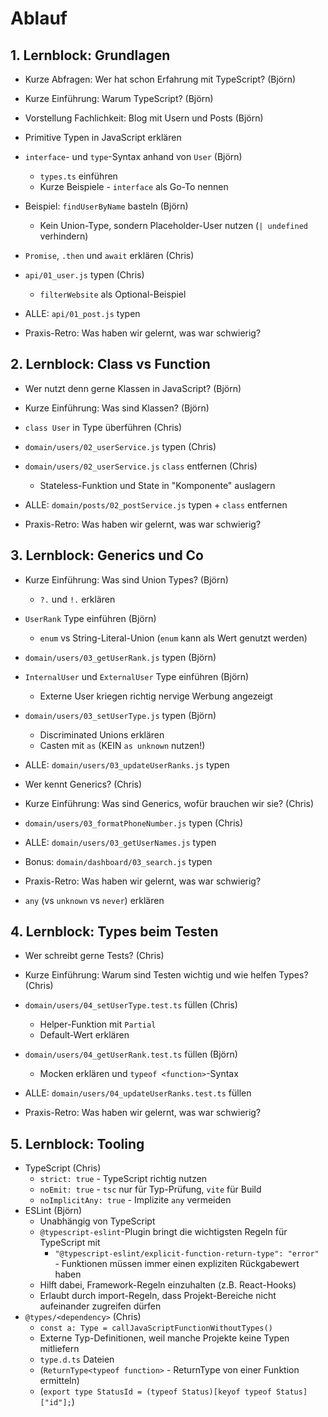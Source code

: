 # Ablauf

## 1. Lernblock: Grundlagen

- Kurze Abfragen: Wer hat schon Erfahrung mit TypeScript? (Björn)
- Kurze Einführung: Warum TypeScript? (Björn)
- Vorstellung Fachlichkeit: Blog mit Usern und Posts (Björn)
- Primitive Typen in JavaScript erklären
- `interface`- und `type`-Syntax anhand von `User` (Björn)
    - `types.ts` einführen
    - Kurze Beispiele - `interface` als Go-To nennen
- Beispiel: `findUserByName` basteln (Björn)
    - Kein Union-Type, sondern Placeholder-User nutzen (`| undefined` verhindern)
- `Promise`, `.then` und `await` erklären (Chris)
- `api/01_user.js` typen (Chris)
    - `filterWebsite` als Optional-Beispiel
- ALLE: `api/01_post.js` typen

- Praxis-Retro: Was haben wir gelernt, was war schwierig?

## 2. Lernblock: Class vs Function

- Wer nutzt denn gerne Klassen in JavaScript? (Björn)
- Kurze Einführung: Was sind Klassen? (Björn)
- `class User` in Type überführen (Chris)
- `domain/users/02_userService.js` typen (Chris)
- `domain/users/02_userService.js` `class` entfernen (Chris)
    - Stateless-Funktion und State in "Komponente" auslagern
- ALLE: `domain/posts/02_postService.js` typen + `class` entfernen

- Praxis-Retro: Was haben wir gelernt, was war schwierig?

## 3. Lernblock: Generics und Co

- Kurze Einführung: Was sind Union Types? (Björn)
    - `?.` und `!.` erklären
- `UserRank` Type einführen (Björn)
    - `enum` vs String-Literal-Union (`enum` kann als Wert genutzt werden)
- `domain/users/03_getUserRank.js` typen (Björn)
- `InternalUser` und `ExternalUser` Type einführen (Björn)
    - Externe User kriegen richtig nervige Werbung angezeigt
- `domain/users/03_setUserType.js` typen (Björn)
    - Discriminated Unions erklären
    - Casten mit `as` (KEIN `as unknown` nutzen!)
- ALLE: `domain/users/03_updateUserRanks.js` typen

- Wer kennt Generics? (Chris)
- Kurze Einführung: Was sind Generics, wofür brauchen wir sie? (Chris)
- `domain/users/03_formatPhoneNumber.js` typen (Chris)
- ALLE: `domain/users/03_getUserNames.js` typen
- Bonus: `domain/dashboard/03_search.js` typen

- Praxis-Retro: Was haben wir gelernt, was war schwierig?

- `any` (vs `unknown` vs `never`) erklären

## 4. Lernblock: Types beim Testen

- Wer schreibt gerne Tests? (Chris)
- Kurze Einführung: Warum sind Testen wichtig und wie helfen Types? (Chris)
- `domain/users/04_setUserType.test.ts` füllen (Chris)
    - Helper-Funktion mit `Partial`
    - Default-Wert erklären
- `domain/users/04_getUserRank.test.ts` füllen (Björn)
    - Mocken erklären und `typeof <function>`-Syntax
- ALLE: `domain/users/04_updateUserRanks.test.ts` füllen

- Praxis-Retro: Was haben wir gelernt, was war schwierig?

## 5. Lernblock: Tooling

- TypeScript (Chris)
    - `strict: true` - TypeScript richtig nutzen
    - `noEmit: true` - `tsc` nur für Typ-Prüfung, `vite` für Build
    - `noImplicitAny: true` - Implizite `any` vermeiden
- ESLint (Björn)
    - Unabhängig von TypeScript
    - `@typescript-eslint`-Plugin bringt die wichtigsten Regeln für TypeScript mit
        - `"@typescript-eslint/explicit-function-return-type": "error"` - Funktionen müssen immer einen expliziten Rückgabewert haben
    - Hilft dabei, Framework-Regeln einzuhalten (z.B. React-Hooks)
    - Erlaubt durch import-Regeln, dass Projekt-Bereiche nicht aufeinander zugreifen dürfen
- `@types/<dependency>` (Chris)
    - `const a: Type = callJavaScriptFunctionWithoutTypes()`
    - Externe Typ-Definitionen, weil manche Projekte keine Typen mitliefern
    - `type.d.ts` Dateien
    - (`ReturnType<typeof function>` - ReturnType von einer Funktion ermitteln)
    - (`export type StatusId = (typeof Status)[keyof typeof Status]["id"];`)
